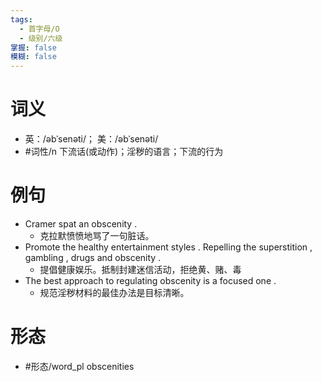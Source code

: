 ```yaml
---
tags:
  - 首字母/O
  - 级别/六级
掌握: false
模糊: false
---
```

# 词义
- 英：/əbˈsenəti/； 美：/əbˈsenəti/
- #词性/n  下流话(或动作)；淫秽的语言；下流的行为
# 例句
- Cramer spat an obscenity .
	- 克拉默愤愤地骂了一句脏话。
- Promote the healthy entertainment styles . Repelling the superstition , gambling , drugs and obscenity .
	- 提倡健康娱乐。抵制封建迷信活动，拒绝黄、赌、毒
- The best approach to regulating obscenity is a focused one .
	- 规范淫秽材料的最佳办法是目标清晰。
# 形态
- #形态/word_pl obscenities
